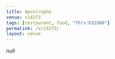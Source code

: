 ```yaml
---
title: Apostrophe
venue: v14273
tags: [restaurant, food, "fhrs:631980"]
permalink: /v/14273/
layout: venue
---
```

null